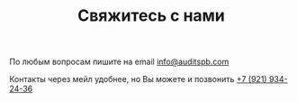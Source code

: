﻿---
layout: page
title: Свяжитесь с нами
share-title: Фатум | Свяжитесь с нами
---

<script src="https://www.google.com/recaptcha/api.js" async defer></script>
<script>enableSubmitContact = function(){ document.getElementById("submit_contact").disabled = false; }</script>

По любым вопросам пишите на email [info@auditspb.com](mailto:info@auditsbp.com)

Контакты через мейл удобнее, но Вы можете и позвонить <a href="tel:+79219342436" title="Phone">+7 (921) 934-24-36</a>
